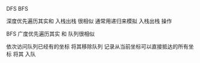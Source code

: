 DFS BFS

深度优先遍历其实和 入栈出栈 很相似
通常用递归来模拟 入栈出栈 操作


BFS 
广度优先遍历其实 和 队列很相似

依次访问队列已经有的坐标 将其移除队列 记录从当前坐标可以直接抵达的所有坐标 将其 入队